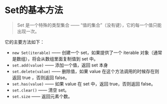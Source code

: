 # Set的基本方法

> Set 是一个特殊的类型集合 —— “值的集合”（没有键），它的每一个值只能出现一次。

它的主要方法如下：

- `new Set(iterable)` —— 创建一个 set，如果提供了一个 iterable 对象（通常是数组），将会从数组里面复制值到 set 中。
- `set.add(value)` —— 添加一个值，返回 set 本身
- `set.delete(value)` —— 删除值，如果 value 在这个方法调用的时候存在则返回 true ，否则返回 false。
- `set.has(value)` —— 如果 value 在 set 中，返回 true，否则返回 false。
- `set.clear()` —— 清空 set。
- `set.size` —— 返回元素个数。
